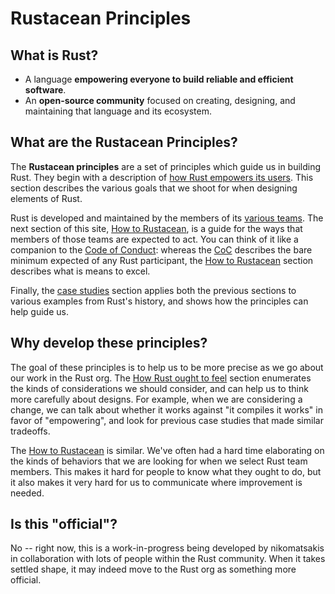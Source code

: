 # Rustacean Principles

## What is Rust?

* A language **empowering everyone to build reliable and efficient software**.
* An **open-source community** focused on creating, designing, and maintaining that language and its ecosystem.

## What are the Rustacean Principles?

The **Rustacean principles** are a set of principles which guide us in building Rust. They begin with a description of [how Rust empowers its users](./how_rust_empowers.md). This section describes the various goals that we shoot for when designing elements of Rust.

Rust is developed and maintained by the members of its [various teams](https://www.rust-lang.org/governance). The next section of this site, [How to Rustacean](./how_to_rustacean.md), is a guide for the ways that members of those teams are expected to act. You can think of it like a companion to the [Code of Conduct][CoC]: whereas the [CoC] describes the bare minimum expected of any Rust participant, the [How to Rustacean] section describes what is means to excel.

Finally, the [case studies](./case_studies.md) section applies both the previous sections to various examples from Rust's history, and shows how the principles can help guide us.

## Why develop these principles?

The goal of these principles is to help us to be more precise as we go about our work in the Rust org. The [How Rust ought to feel](./how_rust_feels.md) section enumerates the kinds of considerations we should consider, and can help us to think more carefully about designs. For example, when we are considering a change, we can talk about whether it works against "it compiles it works" in favor of "empowering", and look for previous case studies that made similar tradeoffs.

The [How to Rustacean](./how_to_rustacean.md) is similar. We've often had a hard time elaborating on the kinds of behaviors that we are looking for when we select Rust team members. This makes it hard for people to know what they ought to do, but it also makes it very hard for us to communicate where improvement is needed.

## Is this "official"?

No -- right now, this is a work-in-progress being developed by nikomatsakis in collaboration with lots of people within the Rust community. When it takes settled shape, it may indeed move to the Rust org as something more official.

[CoC]: https://www.rust-lang.org/policies/code-of-conduct
[How to Rustacean]: ./how_to_rustacean.md